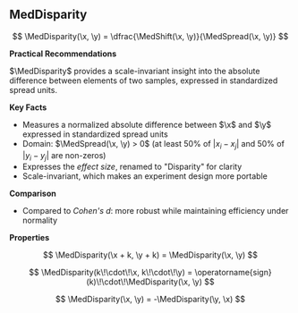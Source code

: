 ## MedDisparity

$$
\MedDisparity(\x, \y) = \dfrac{\MedShift(\x, \y)}{\MedSpread(\x, \y)}
$$

**Practical Recommendations**

$\MedDisparity$ provides a scale-invariant insight into the absolute difference between elements of two samples,
  expressed in standardized spread units.

**Key Facts**

- Measures a normalized absolute difference between $\x$ and $\y$ expressed in standardized spread units
- Domain: $\MedSpread(\x, \y) > 0$ (at least $50\%$ of $|x_i-x_j|$ and $50\%$ of $|y_i-y_j|$ are non-zeros)
- Expresses the *effect size*, renamed to "Disparity" for clarity
- Scale-invariant, which makes an experiment design more portable

**Comparison**

- Compared to *Cohen's d*: more robust while maintaining efficiency under normality

**Properties**

$$
\MedDisparity(\x + k, \y + k) = \MedDisparity(\x, \y)
$$

$$
\MedDisparity(k\!\cdot\!\x, k\!\cdot\!\y) = \operatorname{sign}(k)\!\cdot\!\MedDisparity(\x, \y)
$$

$$
\MedDisparity(\x, \y) = -\MedDisparity(\y, \x)
$$
